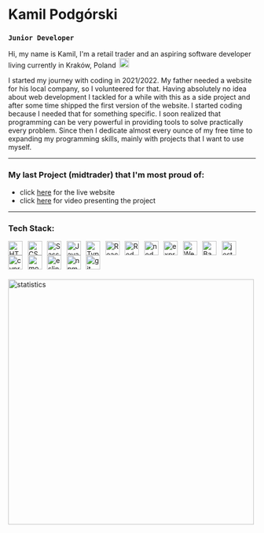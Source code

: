 # Kamil Podgórski

### **`Junior Developer`**

Hi, my name is Kamil, I'm a retail trader and an aspiring software developer living currently in Kraków, Poland <img style="display: inline-block; margin-left: 3px" width="20px" src="https://upload.wikimedia.org/wikipedia/en/1/12/Flag_of_Poland.svg">

I started my journey with coding in 2021/2022. My father needed a website for his local company, so I volunteered for that. Having absolutely no idea about web development I tackled for a while with this as a side project and after some time shipped the first version of the website. I started coding because I needed that for something specific. I soon realized that programming can be very powerful in providing tools to solve practically every problem. Since then I dedicate almost every ounce of my free time to expanding my programming skills, mainly with projects that I want to use myself.

---

### My last Project (midtrader) that I'm most proud of:

- click <a href="https://midtrader.fly.dev/" target="_blank">here</a> for the live website
- click <a href="https://www.youtube.com/watch?v=jckOW0lykHU" target="_blank">here</a> for video presenting the project

---

### Tech Stack:

<img align="left" alt="HTML5" title="HTML5" width="29px" style="padding-right:7.5px" src="https://cdn.jsdelivr.net/gh/devicons/devicon/icons/html5/html5-original.svg"/>
<img align="left" alt="CSS3" title="CSS3" width="29px" style="padding-right:7.5px" src="https://cdn.jsdelivr.net/gh/devicons/devicon/icons/css3/css3-original.svg" />
<img align="left" alt="Sass" title="Sass" width="29px" style="padding-right:7.5px" src="https://cdn.jsdelivr.net/gh/devicons/devicon/icons/sass/sass-original.svg">
<img align="left" alt="JavaScript" title="JavaScript" width="29px" style="padding-right:7.5px" src="https://cdn.jsdelivr.net/gh/devicons/devicon/icons/javascript/javascript-original.svg">
<img align="left" alt="TypeScript" title="TypeScript" width="29px" style="padding-right:7.5px" src="https://cdn.jsdelivr.net/gh/devicons/devicon/icons/typescript/typescript-original.svg">
<img align="left" alt="React" title="React" width="29px" style="padding-right:7.5px" src="https://cdn.jsdelivr.net/gh/devicons/devicon/icons/react/react-original.svg">
<img align="left" alt="Redux" title="Redux" width="29px" style="padding-right:7.5px" src="https://cdn.jsdelivr.net/gh/devicons/devicon/icons/redux/redux-original.svg" >
<img align="left" alt="node.js" title="node.js" width="29px" style="padding-right:7.5px" src="https://cdn.jsdelivr.net/gh/devicons/devicon/icons/nodejs/nodejs-original.svg">
<img align="left" alt="express.js" title="express.js" width="29px" style="padding-right:7.5px" src="https://cdn.jsdelivr.net/gh/devicons/devicon/icons/express/express-original.svg">
<img align="left" alt="Webpack" title="Webpack" width="29px" style="padding-right:7.5px" src="https://cdn.jsdelivr.net/gh/devicons/devicon/icons/webpack/webpack-original.svg">
<img align="left" alt="Babel" title="Babel" width="29px" style="padding-right:7.5px"  src="https://cdn.jsdelivr.net/gh/devicons/devicon/icons/babel/babel-original.svg">
<img align="left" alt="jest" title="jest" width="29px" style="padding-right:7.5px" src="https://cdn.jsdelivr.net/gh/devicons/devicon/icons/jest/jest-plain.svg">
<img align="left" alt="cypress" title="cypress" width="29px" style="padding-right:7.5px"  src="https://svgshare.com/i/p2c.svg' title='cypress-plain" >
<img align="left" alt="mongo db" title="mongo db" width="29px" style="padding-right:7.5px" src="https://cdn.jsdelivr.net/gh/devicons/devicon/icons/mongodb/mongodb-original.svg" >
<img align="left" alt="eslint" title="eslint" width="29px" style="padding-right:7.5px" src="https://cdn.jsdelivr.net/gh/devicons/devicon/icons/eslint/eslint-original.svg">
<img align="left" alt="npm" title="npm" width="29px" style="padding-right:7.5px" src="https://cdn.jsdelivr.net/gh/devicons/devicon/icons/npm/npm-original-wordmark.svg">
<img align="left" alt="git" title="git" width="29px" style="padding-right:7.5px" src="https://cdn.jsdelivr.net/gh/devicons/devicon/icons/git/git-original.svg"/>

<br />
<br />
<br />

<img title="statistics" style="margin-top:20px" width="500px" src="https://github-readme-stats.vercel.app/api/top-langs/?username=kamilp522&layout=compact&hide=php">
